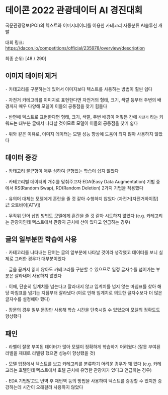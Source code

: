 # 데이콘 2022 관광데이터 AI 경진대회

국문관광정보(POI)의 텍스트와 이미지데이터를 이용한 카테고리 자동분류 AI솔루션 개발

대회 링크: https://dacon.io/competitions/official/235978/overview/description

최종 순위: [48 / 290]

## 이미지 데이터 제거

`-` 카테고리를 구분하는데 있어서 이미지보다 텍스트를 사용하는 방법이 훨씬 쉽다

`-` 자전거 카테고리를 이미지로 표현한다면 자전거의 형태, 크기, 색깔 등부터 주변의 배경까지 매우 다양해 모델이 이들의 공통점을 찾기 힘들다 

`-` 반면에 텍스트로 표현한다면 형태, 크기, 색깔, 주변 배경이 어떻든 간에 `자전거` 라는 키워드는 대부분 글에서 나타날 것이므로 모델이 이들의 공통점을 찾기 쉽다

`-` 위와 같은 이유로, 이미지 데이터는 모델 성능 향상에 도움이 되지 않아 사용하지 않았다

## 데이터 증강

`-` 카테고리 불균형이 매우 심하여 균형있는 학습이 쉽지 않았다

`-` 카테고리별 데이터의 개수를 맞춰주고자 EDA(Easy Data Augmentation) 기법 중에서 RS(Random Swap), RD(Random Deletion) 2가지 기법을 적용했다

`-` 유의어 대체는 모델에게 혼란을 줄 것 같아 수행하지 않았다 (자전거[자전거하이킹] $\rightleftarrows$ 오토바이[ATV])

`-` 무작위 단어 삽입 방법도 모델에게 혼란을 줄 것 같아 시도하지 않았다 (e.g. 카테고리는 관광지인데 텍스트에서 관광지 근처에 산이 있다고 언급하는 경우) 

## 글의 일부분만 학습에 사용

`-` 카테고리를 나타내는 단어는 글의 앞부분에 나타날 것이라 생각했고 데이터를 보니 실제로 그러한 경우가 대부분이었다

`-` 글을 끝까지 읽지 않아도 카테고리를 구분할 수 있으므로 일정 글자수를 넘어가는 부분은 잘라내어 사용하지 않았다

`-` 이때, 단순히 임계치를 넘는다고 잘라내지 않고 임계치를 넘지 않는 마침표를 찾아 해당 마침표를 넘기는 지점부터 잘라냈다 (이로 인해 임계치로 의도한 글자수보다 더 많은 글자수를 설정해야 했다) 

`-` 장문의 경우 일부 문장만 사용해 학습 시간을 단축시킬 수 있었으며 모델의 정확도도 향상됐다

## 패인

`-` 라벨이 잘못 부여된 데이터가 많아 모델이 정확하게 학습하기 어려웠다 (잘못 부여된 라벨을 제대로 라벨링 했으면 성능이 향상됐을 것)

`-` 모델 입장에서 텍스트를 보고 카테고리를 분류하기 어려운 경우가 꽤 있다 (e.g. 카테고리는 호텔인데 텍스트에서 호텔 근처에 유명한 관광지가 있다고 언급하는 경우)  

`-` EDA 기법말고도 번역 후 재번역 등의 방법을 사용하여 텍스트를 증강할 수 있지만 증강하는데 시간이 오래걸려 사용하지 않았다 

